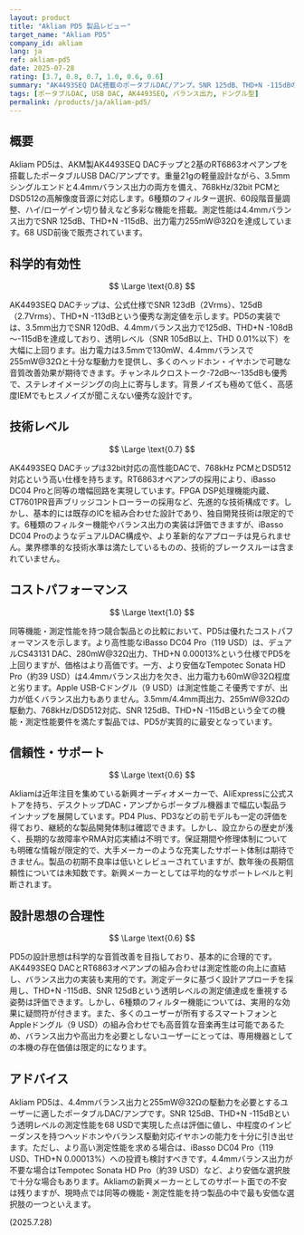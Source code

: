 ```yaml
---
layout: product
title: "Akliam PD5 製品レビュー"
target_name: "Akliam PD5"
company_id: akliam
lang: ja
ref: akliam-pd5
date: 2025-07-28
rating: [3.7, 0.8, 0.7, 1.0, 0.6, 0.6]
summary: "AK4493SEQ DAC搭載のポータブルDAC/アンプ。SNR 125dB、THD+N -115dBの測定性能と255mW@32Ω出力を実現する軽量機"
tags: [ポータブルDAC, USB DAC, AK4493SEQ, バランス出力, ドングル型]
permalink: /products/ja/akliam-pd5/
---
```


## 概要

Akliam PD5は、AKM製AK4493SEQ DACチップと2基のRT6863オペアンプを搭載したポータブルUSB DAC/アンプです。重量21gの軽量設計ながら、3.5mmシングルエンドと4.4mmバランス出力の両方を備え、768kHz/32bit PCMとDSD512の高解像度音源に対応します。6種類のフィルター選択、60段階音量調整、ハイ/ローゲイン切り替えなど多彩な機能を搭載。測定性能は4.4mmバランス出力でSNR 125dB、THD+N -115dB、出力電力255mW@32Ωを達成しています。68 USD前後で販売されています。

## 科学的有効性

$$ \Large \text{0.8} $$

AK4493SEQ DACチップは、公式仕様でSNR 123dB（2Vrms）、125dB（2.7Vrms）、THD+N -113dBという優秀な測定値を示します。PD5の実装では、3.5mm出力でSNR 120dB、4.4mmバランス出力で125dB、THD+N -108dB～-115dBを達成しており、透明レベル（SNR 105dB以上、THD 0.01%以下）を大幅に上回ります。出力電力は3.5mmで130mW、4.4mmバランスで255mW@32Ωと十分な駆動力を提供し、多くのヘッドホン・イヤホンで可聴な音質改善効果が期待できます。チャンネルクロストーク-72dB～-135dBも優秀で、ステレオイメージングの向上に寄与します。背景ノイズも極めて低く、高感度IEMでもヒスノイズが聞こえない優秀な設計です。

## 技術レベル

$$ \Large \text{0.7} $$

AK4493SEQ DACチップは32bit対応の高性能DACで、768kHz PCMとDSD512対応という高い仕様を持ちます。RT6863オペアンプの採用により、iBasso DC04 Proと同等の増幅回路を実現しています。FPGA DSP処理機能内蔵、CT7601PR音声ブリッジコントローラーの採用など、先進的な技術構成です。しかし、基本的には既存のICを組み合わせた設計であり、独自開発技術は限定的です。6種類のフィルター機能やバランス出力の実装は評価できますが、iBasso DC04 ProのようなデュアルDAC構成や、より革新的なアプローチは見られません。業界標準的な技術水準は満たしているものの、技術的ブレークスルーは含まれていません。

## コストパフォーマンス

$$ \Large \text{1.0} $$

同等機能・測定性能を持つ競合製品との比較において、PD5は優れたコストパフォーマンスを示します。より高性能なiBasso DC04 Pro（119 USD）は、デュアルCS43131 DAC、280mW@32Ω出力、THD+N 0.00013%という仕様でPD5を上回りますが、価格はより高価です。一方、より安価なTempotec Sonata HD Pro（約39 USD）は4.4mmバランス出力を欠き、出力電力も60mW@32Ω程度と劣ります。Apple USB-Cドングル（9 USD）は測定性能こそ優秀ですが、出力が低くバランス出力もありません。3.5mm/4.4mm両出力、255mW@32Ωの駆動力、768kHz/DSD512対応、SNR 125dB、THD+N -115dBという全ての機能・測定性能要件を満たす製品では、PD5が実質的に最安となっています。

## 信頼性・サポート

$$ \Large \text{0.6} $$

Akliamは近年注目を集めている新興オーディオメーカーで、AliExpressに公式ストアを持ち、デスクトップDAC・アンプからポータブル機器まで幅広い製品ラインナップを展開しています。PD4 Plus、PD3などの前モデルも一定の評価を得ており、継続的な製品開発体制は確認できます。しかし、設立からの歴史が浅く、長期的な故障率やRMA対応実績は不明です。保証期間や修理体制についても明確な情報が限定的で、大手メーカーのような充実したサポート体制は期待できません。製品の初期不良率は低いとレビューされていますが、数年後の長期信頼性については未知数です。新興メーカーとしては平均的なサポートレベルと判断されます。

## 設計思想の合理性

$$ \Large \text{0.6} $$

PD5の設計思想は科学的な音質改善を目指しており、基本的に合理的です。AK4493SEQ DACとRT6863オペアンプの組み合わせは測定性能の向上に直結し、バランス出力の実装も実用的です。測定データに基づく設計アプローチを採用し、THD+N -115dB、SNR 125dBという透明レベルの測定値達成を重視する姿勢は評価できます。しかし、6種類のフィルター機能については、実用的な効果に疑問符が付きます。また、多くのユーザーが所有するスマートフォンとAppleドングル（9 USD）の組み合わせでも高音質な音楽再生は可能であるため、バランス出力や高出力を必要としないユーザーにとっては、専用機器としての本機の存在価値は限定的になります。

## アドバイス

Akliam PD5は、4.4mmバランス出力と255mW@32Ωの駆動力を必要とするユーザーに適したポータブルDAC/アンプです。SNR 125dB、THD+N -115dBという透明レベルの測定性能を68 USDで実現した点は評価に値し、中程度のインピーダンスを持つヘッドホンやバランス駆動対応イヤホンの能力を十分に引き出せます。ただし、より高い測定性能を求める場合は、iBasso DC04 Pro（119 USD、THD+N 0.00013%）への投資も検討すべきです。4.4mmバランス出力が不要な場合はTempotec Sonata HD Pro（約39 USD）など、より安価な選択肢で十分な場合もあります。Akliamの新興メーカーとしてのサポート面での不安は残りますが、現時点では同等の機能・測定性能を持つ製品の中で最も安価な選択肢の一つといえます。

(2025.7.28)
